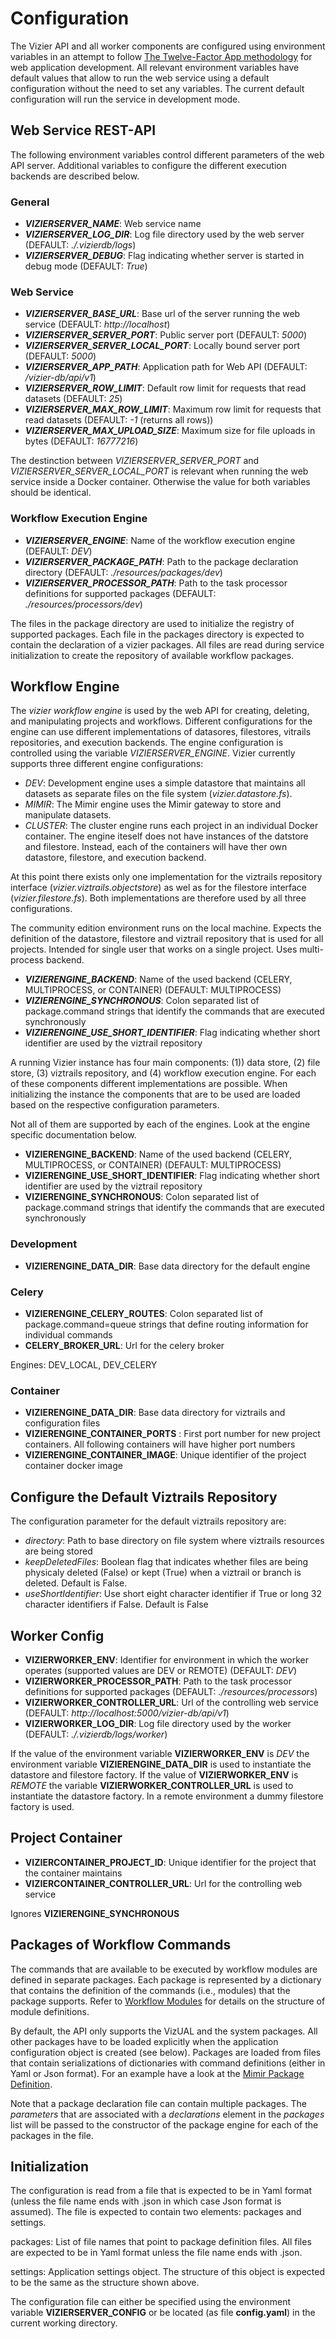 Configuration
=============

The Vizier API and all worker components are configured using environment variables in an attempt to follow [The Twelve-Factor App methodology](https://12factor.net/) for web application development. All relevant environment variables have default values that allow to run the web service using a default configuration without the need to set any variables. The current default configuration will run the service in development mode. 


Web Service REST-API
--------------------

The following environment variables control different parameters of the web API server. Additional variables to configure the different execution backends are described below.


### General

- ***VIZIERSERVER_NAME***: Web service name
- ***VIZIERSERVER_LOG_DIR***: Log file directory used by the web server (DEFAULT: *./.vizierdb/logs*)
- ***VIZIERSERVER_DEBUG***: Flag indicating whether server is started in debug mode (DEFAULT: *True*)

### Web Service

- ***VIZIERSERVER_BASE_URL***: Base url of the server running the web service (DEFAULT: *http://localhost*)
- ***VIZIERSERVER_SERVER_PORT***: Public server port (DEFAULT: *5000*)
- ***VIZIERSERVER_SERVER_LOCAL_PORT***: Locally bound server port (DEFAULT: *5000*)
- ***VIZIERSERVER_APP_PATH***: Application path for Web API (DEFAULT: */vizier-db/api/v1*)
- ***VIZIERSERVER_ROW_LIMIT***: Default row limit for requests that read datasets (DEFAULT: *25*)
- ***VIZIERSERVER_MAX_ROW_LIMIT***: Maximum row limit for requests that read datasets (DEFAULT: *-1* (returns all rows))
- ***VIZIERSERVER_MAX_UPLOAD_SIZE***: Maximum size for file uploads in bytes (DEFAULT: *16777216*)

The destinction between *VIZIERSERVER_SERVER_PORT* and *VIZIERSERVER_SERVER_LOCAL_PORT* is relevant when running the web service inside a Docker container. Otherwise the value for both variables should be identical.


### Workflow Execution Engine

- ***VIZIERSERVER_ENGINE***: Name of the workflow execution engine (DEFAULT: *DEV*)
- ***VIZIERSERVER_PACKAGE_PATH***: Path to the package declaration directory (DEFAULT: *./resources/packages/dev*)
- ***VIZIERSERVER_PROCESSOR_PATH***: Path to the task processor definitions for supported packages (DEFAULT: *./resources/processors/dev*)


The files in the package directory are used to initialize the registry of supported packages. Each file in the packages directory is expected to contain the declaration of a vizier packages. All files are read during service initialization to create the repository of available workflow packages.



Workflow Engine
-------------

The *vizier workflow engine* is used by the web API for creating, deleting, and manipulating projects and workflows. Different configurations for the engine can use different implementations of datasores, filestores, vitrails repositories, and execution backends. The engine configuration is controlled using the variable *VIZIERSERVER_ENGINE*. Vizier currently supports three different engine configurations:

- *DEV*: Development engine uses a simple datastore that maintains all datasets as separate files on the file system (*vizier.datastore.fs*). 
- *MIMIR*: The Mimir engine uses the Mimir gateway to store and manipulate datasets.
- *CLUSTER*: The cluster engine runs each project in an individual Docker container. The engine iteself does not have instances of the datstore and filestore. Instead, each of the containers will have ther own datastore, filestore, and execution backend.

At this point there exists only one implementation for the viztrails repository interface (*vizier.viztrails.objectstore*) as wel as for the filestore interface (*vizier.filestore.fs*). Both implementations are therefore used by all three configurations.


The community edition environment runs on the local machine. Expects the definition of the datastore, filestore and viztrail repository that is used for all projects. Intended for single user that works on a single project. Uses multi-process backend.

- ***VIZIERENGINE_BACKEND***: Name of the used backend (CELERY, MULTIPROCESS, or CONTAINER) (DEFAULT: MULTIPROCESS)
- ***VIZIERENGINE_SYNCHRONOUS***: Colon separated list of package.command strings that identify the commands that are executed synchronously
- ***VIZIERENGINE_USE_SHORT_IDENTIFIER***: Flag indicating whether short identifier are used by the viztrail repository

A running Vizier instance has four main components: (1)) data store, (2) file store, (3) viztrails repository, and (4) workflow execution engine. For each of these components different implementations are possible. When initializing the instance the components that are to be used are loaded based on the respective configuration parameters.

Not all of them are supported by each of the engines. Look at the engine specific documentation below.

- **VIZIERENGINE_BACKEND**: Name of the used backend (CELERY, MULTIPROCESS, or CONTAINER) (DEFAULT: MULTIPROCESS)
- **VIZIERENGINE_USE_SHORT_IDENTIFIER**: Flag indicating whether short identifier are used by the viztrail repository
- **VIZIERENGINE_SYNCHRONOUS**: Colon separated list of package.command strings that identify the commands that are executed synchronously

### Development

- **VIZIERENGINE_DATA_DIR**: Base data directory for the default engine


### Celery

- **VIZIERENGINE_CELERY_ROUTES**: Colon separated list of package.command=queue strings that define routing information for individual commands
- **CELERY_BROKER_URL**: Url for the celery broker

Engines: DEV_LOCAL, DEV_CELERY


### Container

- **VIZIERENGINE_DATA_DIR**: Base data directory for viztrails and configuration files
- **VIZIERENGINE_CONTAINER_PORTS** : First port number for new project containers. All following containers will have higher port numbers
- **VIZIERENGINE_CONTAINER_IMAGE**: Unique identifier of the project container docker image


## Configure the Default Viztrails Repository

The configuration parameter for the default viztrails repository are:

- *directory*: Path to base directory on file system where viztrails resources are being stored
- *keepDeletedFiles*: Boolean flag that indicates whether files are being physicaly deleted (False) or kept (True) when a viztrail or branch is deleted. Default is False.
- *useShortIdentifier*: Use short eight character identifier if True or long 32 character identifiers if False. Default is False


Worker Config
--------------

- **VIZIERWORKER_ENV**: Identifier for environment in which the worker operates (supported values are DEV or REMOTE) (DEFAULT: *DEV*)
- **VIZIERWORKER_PROCESSOR_PATH**: Path to the task processor definitions for supported packages (DEFAULT: *./resources/processors*)
- **VIZIERWORKER_CONTROLLER_URL**: Url of the controlling web service (DEFAULT: *http://localhost:5000/vizier-db/api/v1*)
- **VIZIERWORKER_LOG_DIR**: Log file directory used by the worker (DEFAULT: *./.vizierdb/logs/worker*)


If the value of the environment variable **VIZIERWORKER_ENV** is *DEV* the environment variable **VIZIERENGINE_DATA_DIR** is used to instantiate the datastore and filestore factory. If the value of **VIZIERWORKER_ENV** is *REMOTE* the variable **VIZIERWORKER_CONTROLLER_URL** is used to instantiate the datastore factory. In a remote environment a dummy filestore factory is used.


Project Container
-----------------

- **VIZIERCONTAINER_PROJECT_ID**: Unique identifier for the project that the container maintains
- **VIZIERCONTAINER_CONTROLLER_URL**: Url for the controlling web service

Ignores **VIZIERENGINE_SYNCHRONOUS**

Packages of Workflow Commands
-----------------------------

The commands that are available to be executed by workflow modules are defined in separate packages. Each package is represented by a dictionary that contains the definition of the commands (i.e., modules) that the package supports. Refer to [Workflow Modules](https://github.com/VizierDB/web-api/blob/master/doc/workflow-modules.md) for details on the structure of module definitions.

By default, the API only supports the VizUAL and the system packages. All other packages have to be loaded explicitly when the application configuration object is created (see below). Packages are loaded from files that contain serializations of dictionaries with command definitions (either in Yaml or Json format). For an example have a look at the [Mimir Package Definition](https://github.com/VizierDB/web-api/blob/master/config/mimir.pckg.json).

Note that a package declaration file can contain multiple packages. The *parameters* that are associated with a *declarations* element in the *packages* list will be passed to the constructor of the package engine for each of the packages in the file.



Initialization
--------------

The configuration is read from a file that is expected to be in Yaml format (unless the file name ends with .json in which case Json format is assumed). The file is expected to contain two elements: packages and settings.

packages: List of file names that point to package definition files. All files are expected to be in Yaml format unless the file name ends with .json.

settings: Application settings object. The structure of this object is expected to be the same as the structure shown above.

The configuration file can either be specified using the environment variable **VIZIERSERVER_CONFIG** or be located (as file **config.yaml**) in the current working directory.
